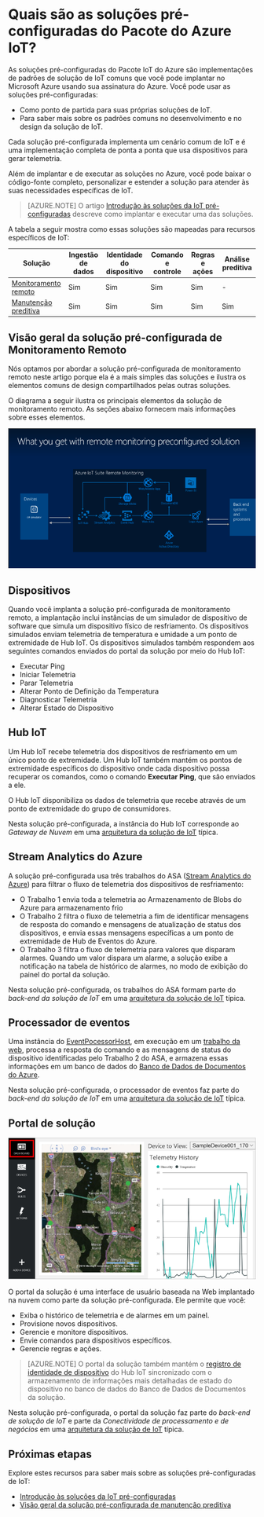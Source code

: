 <properties
 pageTitle="Soluções pré-configuradas do Azure IoT | Microsoft Azure"
 description="Uma descrição das soluções pré-configuradas IoT Azure e sua arquitetura com links para recursos adicionais."
 services=""
 suite="iot-suite"
 documentationCenter=""
 authors="dominicbetts"
 manager="timlt"
 editor=""/>

<tags
 ms.service="iot-suite"
 ms.devlang="na"
 ms.topic="get-started-article"
 ms.tgt_pltfrm="na"
 ms.workload="na"
 ms.date="11/30/2015"
 ms.author="dobett"/>

# Quais são as soluções pré-configuradas do Pacote do Azure IoT?

As soluções pré-configuradas do Pacote IoT do Azure são implementações de padrões de solução de IoT comuns que você pode implantar no Microsoft Azure usando sua assinatura do Azure. Você pode usar as soluções pré-configuradas:

- Como ponto de partida para suas próprias soluções de IoT.
- Para saber mais sobre os padrões comuns no desenvolvimento e no design da solução de IoT.

Cada solução pré-configurada implementa um cenário comum de IoT e é uma implementação completa de ponta a ponta que usa dispositivos para gerar telemetria.

Além de implantar e de executar as soluções no Azure, você pode baixar o código-fonte completo, personalizar e estender a solução para atender às suas necessidades específicas de IoT.

> [AZURE.NOTE] O artigo [Introdução às soluções da IoT pré-configuradas][lnk-preconf-get-started] descreve como implantar e executar uma das soluções.

A tabela a seguir mostra como essas soluções são mapeadas para recursos específicos de IoT:

| Solução | Ingestão de dados | Identidade do dispositivo | Comando e controle | Regras e ações | Análise preditiva |
|------------------------|-----|-----|-----|-----|-----|
| [Monitoramento remoto][lnk-remote-monitoring] | Sim | Sim | Sim | Sim | - | 
| [Manutenção preditiva][lnk-predictive-maintenance] | Sim | Sim | Sim | Sim | Sim |

## Visão geral da solução pré-configurada de Monitoramento Remoto

Nós optamos por abordar a solução pré-configurada de monitoramento remoto neste artigo porque ela é a mais simples das soluções e ilustra os elementos comuns de design compartilhados pelas outras soluções.

O diagrama a seguir ilustra os principais elementos da solução de monitoramento remoto. As seções abaixo fornecem mais informações sobre esses elementos.

![Arquitetura da solução pré-configurada de monitoramento remoto][img-remote-monitoring-arch]

## Dispositivos

Quando você implanta a solução pré-configurada de monitoramento remoto, a implantação inclui instâncias de um simulador de dispositivo de software que simula um dispositivo físico de resfriamento. Os dispositivos simulados enviam telemetria de temperatura e umidade a um ponto de extremidade de Hub IoT. Os dispositivos simulados também respondem aos seguintes comandos enviados do portal da solução por meio do Hub IoT:

- Executar Ping
- Iniciar Telemetria
- Parar Telemetria
- Alterar Ponto de Definição da Temperatura
- Diagnosticar Telemetria
- Alterar Estado do Dispositivo

## Hub IoT

Um Hub IoT recebe telemetria dos dispositivos de resfriamento em um único ponto de extremidade. Um Hub IoT também mantém os pontos de extremidade específicos do dispositivo onde cada dispositivo possa recuperar os comandos, como o comando **Executar Ping**, que são enviados a ele.

O Hub IoT disponibiliza os dados de telemetria que recebe através de um ponto de extremidade do grupo de consumidores.

Nesta solução pré-configurada, a instância do Hub IoT corresponde ao *Gateway de Nuvem* em uma [arquitetura da solução de IoT][lnk-what-is-azure-iot] típica.

## Stream Analytics do Azure

A solução pré-configurada usa três trabalhos do ASA ([Stream Analytics do Azure][lnk-asa]) para filtrar o fluxo de telemetria dos dispositivos de resfriamento:

- O Trabalho 1 envia toda a telemetria ao Armazenamento de Blobs do Azure para armazenamento frio
- O Trabalho 2 filtra o fluxo de telemetria a fim de identificar mensagens de resposta do comando e mensagens de atualização de status dos dispositivos, e envia essas mensagens específicas a um ponto de extremidade de Hub de Eventos do Azure.
- O Trabalho 3 filtra o fluxo de telemetria para valores que disparam alarmes. Quando um valor dispara um alarme, a solução exibe a notificação na tabela de histórico de alarmes, no modo de exibição do painel do portal da solução.

Nesta solução pré-configurada, os trabalhos do ASA formam parte do *back-end da solução de IoT* em uma [arquitetura da solução de IoT][lnk-what-is-azure-iot] típica.

## Processador de eventos

Uma instância do [EventPocessorHost][lnk-event-processor], em execução em um [trabalho da web][lnk-web-job], processa a resposta do comando e as mensagens de status do dispositivo identificadas pelo Trabalho 2 do ASA, e armazena essas informações em um banco de dados do [Banco de Dados de Documentos do Azure][lnk-document-db].

Nesta solução pré-configurada, o processador de eventos faz parte do *back-end da solução de IoT* em uma [arquitetura da solução de IoT][lnk-what-is-azure-iot] típica.

## Portal de solução

![Painel da solução][img-dashboard]

O portal da solução é uma interface de usuário baseada na Web implantado na nuvem como parte da solução pré-configurada. Ele permite que você:

- Exiba o histórico de telemetria e de alarmes em um painel.
- Provisione novos dispositivos.
- Gerencie e monitore dispositivos.
- Envie comandos para dispositivos específicos.
- Gerencie regras e ações.

> [AZURE.NOTE] O portal da solução também mantém o [registro de identidade de dispositivo][lnk-identity-registry] do Hub IoT sincronizado com o armazenamento de informações mais detalhadas de estado do dispositivo no banco de dados do Banco de Dados de Documentos da solução.

Nesta solução pré-configurada, o portal da solução faz parte do *back-end de solução de IoT* e parte da *Conectividade de processamento e de negócios* em uma [arquitetura da solução de IoT][lnk-what-is-azure-iot] típica.

## Próximas etapas

Explore estes recursos para saber mais sobre as soluções pré-configuradas de IoT:

- [Introdução às soluções da IoT pré-configuradas][lnk-preconf-get-started]
- [Visão geral da solução pré-configurada de manutenção preditiva][lnk-predictive-maintenance]

[img-remote-monitoring-arch]: ./media/iot-suite-what-are-preconfigured-solutions/remote-monitoring-arch1.png
[img-dashboard]: ./media/iot-suite-what-are-preconfigured-solutions/dashboard.png
[lnk-remote-monitoring]: iot-suite-remote-monitoring-sample-walkthrough.md
[lnk-what-is-azure-iot]: iot-suite-what-is-azure-iot.md
[lnk-asa]: https://azure.microsoft.com/documentation/services/stream-analytics/
[lnk-event-processor]: event-hubs-programming-guide.md#event-processor-host
[lnk-web-job]: web-sites-create-web-jobs.md
[lnk-document-db]: https://azure.microsoft.com/documentation/services/documentdb/
[lnk-identity-registry]: iot-hub-devguide.md#device-identity-registry
[lnk-suite-overview]: iot-suite-overview.md
[lnk-preconf-get-started]: iot-suite-getstarted-preconfigured-solutions.md
[lnk-predictive-maintenance]: iot-suite-predictive-overview.md

<!---HONumber=AcomDC_0218_2016-->